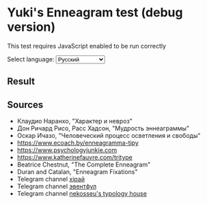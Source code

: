 # Yuki's Enneagram test (debug version)

This test requires JavaScript enabled to be run correctly

<p>
<label for="lang">Select language:</label>
<select id="lang" onchange="chlang()" name="0">
    <option name="lang" value="ru">Русский</option>
    <option name="lang" value="en">English | TODO</option>
    <option name="lang" value="uk">Українська</option>
</select>
</p>

<div id="test_contents">
</div>

## Result

<div id="res">
</div>

## Sources

- Клаудио Наранхо, "Характер и невроз"
- Дон Ричард Рисо, Расс Хадсон, "Мудрость эннеаграммы"
- Оскар Ичазо, "Человеческий процесс осветления и свободы"
- https://www.ecoach.by/enneagramma-tipy
- https://www.psychologyjunkie.com
- https://www.katherinefauvre.com/tritype
- Beatrice Chestnut, "The Complete Enneagram"
- Duran and Catalan, "Enneagram Fixations"
- Telegram channel [хiрай](https://t.me/hiiirraeth)
- Telegram channel [эвентфул](https://t.me/domtedoma)
- Telegram channel [nekosseu's typology house](https://t.me/nekosseushouse)

<script src="jquery.js"></script>
<script src="test.js"></script>
<script src="ennea2.js"></script>

